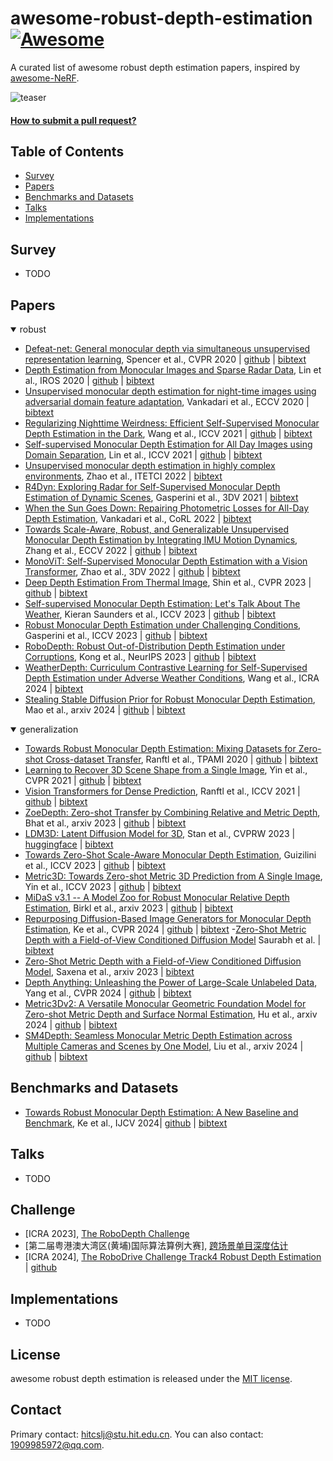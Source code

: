 # awesome-robust-depth-estimation [![Awesome](https://cdn.rawgit.com/sindresorhus/awesome/d7305f38d29fed78fa85652e3a63e154dd8e8829/media/badge.svg)](https://github.com/sindresorhus/awesome)
A curated list of awesome robust depth estimation papers, inspired by [awesome-NeRF](https://github.com/awesome-NeRF/awesome-NeRF).

![teaser](assets/teaser.png)

#### [How to submit a pull request?](https://github.com/hitcslj/awesome-robust-depth-estimation/blob/main/how-to-PR.md)


## Table of Contents

- [Survey](#survey) 
- [Papers](#papers)
- [Benchmarks and Datasets](#Benchmarks-and-Datasets)
- [Talks](#talks)
- [Implementations](#implementations)

## Survey

- TODO

## Papers

<details open>
<summary>robust</summary>

- [Defeat-net: General monocular depth via simultaneous unsupervised representation learning](https://arxiv.org/abs/2003.13446), Spencer et al., CVPR 2020 | [github](https://github.com/jspenmar/DeFeat-Net) | [bibtext](./citations/DeFeatNet.txt)
- [Depth Estimation from Monocular Images and Sparse Radar Data](https://arxiv.org/abs/2010.00058), Lin et al., IROS 2020 | [github](https://github.com/brade31919/radar_depth) | [bibtext](./citations/deisr.txt)
- [Unsupervised monocular depth estimation for night-time images using adversarial domain feature adaptation](https://arxiv.org/abs/2010.01402), Vankadari et al., ECCV 2020 | [bibtext](./citations/ADFA.txt)
- [Regularizing Nighttime Weirdness: Efficient Self-Supervised Monocular Depth Estimation in the Dark](https://arxiv.org/abs/2108.03830), Wang et al., ICCV 2021 | [github](https://github.com/w2kun/RNW) | [bibtext](./citations/RNW.txt)
- [Self-supervised Monocular Depth Estimation for All Day Images using Domain Separation](https://arxiv.org/abs/2108.07628), Lin et al., ICCV 2021 | [github](https://github.com/LINA-lln/ADDS-DepthNet) | [bibtext](./citations/ADDS.txt)
- [Unsupervised monocular depth estimation in highly complex environments](https://arxiv.org/abs/2107.13137), Zhao et al., ITETCI 2022 | [bibtext](./citations/ITDFA.txt)
- [R4Dyn: Exploring Radar for Self-Supervised Monocular Depth Estimation of Dynamic Scenes](https://arxiv.org/abs/2108.04814), Gasperini et al., 3DV 2021 | [bibtext](./citations/R4Dyn.txt)
- [When the Sun Goes Down: Repairing Photometric Losses for All-Day Depth Estimation](https://arxiv.org/abs/2206.13850), Vankadari et al., CoRL 2022 | [bibtext](./citations/WSGD.txt)
- [Towards Scale-Aware, Robust, and Generalizable Unsupervised Monocular Depth Estimation by Integrating IMU Motion Dynamics](https://arxiv.org/abs/2207.04680), Zhang et al., ECCV 2022 | [github](https://github.com/SenZHANG-GitHub/ekf-imu-depth) | [bibtext](./citations/ekf-imu-depth.txt)
- [MonoViT: Self-Supervised Monocular Depth Estimation with a Vision Transformer](https://arxiv.org/abs/2208.03543), Zhao et al., 3DV 2022 | [github](https://github.com/zxcqlf/MonoViT) | [bibtext](./citations/monovit.txt)
- [Deep Depth Estimation From Thermal Image](https://openaccess.thecvf.com/content/CVPR2023/html/Shin_Deep_Depth_Estimation_From_Thermal_Image_CVPR_2023_paper.html), Shin et al., CVPR 2023 | [github](https://github.com/UkcheolShin/MS2-MultiSpectralStereoDataset) | [bibtext](./citations/DET.txt)
- [Self-supervised Monocular Depth Estimation: Let's Talk About The Weather](https://arxiv.org/abs/2307.08357), Kieran Saunders et al., ICCV 2023 | [github](https://github.com/kieran514/robustdepth) | [bibtext](./citations/Robust-Depth.txt)
- [Robust Monocular Depth Estimation under Challenging Conditions](https://arxiv.org/abs/2308.09711), Gasperini et al., ICCV 2023 | [github](https://github.com/md4all/md4all) | [bibtext](./citations/md4all.txt) 
- [RoboDepth: Robust Out-of-Distribution Depth Estimation under Corruptions](https://arxiv.org/abs/2310.15171), Kong et al., NeurIPS 2023 | [github](https://github.com/ldkong1205/RoboDepth) | [bibtext](./citations/robodepth.txt) 
- [WeatherDepth: Curriculum Contrastive Learning for Self-Supervised Depth Estimation under Adverse Weather Conditions](https://arxiv.org/abs/2310.05556), Wang et al., ICRA 2024 | [bibtext](./citations/WeatherDepth.txt)
- [Stealing Stable Diffusion Prior for Robust Monocular Depth Estimation](https://arxiv.org/abs/2403.05056), Mao et al., arxiv 2024 | [github](https://github.com/hitcslj/SSD) | [bibtext](./citations/ssd.txt) 

</details>

<details open>
<summary>generalization</summary>

- [Towards Robust Monocular Depth Estimation: Mixing Datasets for Zero-shot Cross-dataset Transfer](https://arxiv.org/abs/1907.01341), Ranftl et al., TPAMI 2020 | [github](https://github.com/isl-org/MiDaS) | [bibtext](./citations/midas.txt)
- [Learning to Recover 3D Scene Shape from a Single Image](https://arxiv.org/abs/2012.09365), Yin et al., CVPR 2021 | [github](https://github.com/aim-uofa/AdelaiDepth) | [bibtext](./citations/LeReS.txt)
- [Vision Transformers for Dense Prediction](https://arxiv.org/abs/2103.13413), Ranftl et al., ICCV 2021 | [github](https://github.com/isl-org/DPT) | [bibtext](./citations/dpt.txt) 
- [ZoeDepth: Zero-shot Transfer by Combining Relative and Metric Depth](https://arxiv.org/abs/2302.12288), Bhat et al., arxiv 2023 | [github](https://github.com/isl-org/ZoeDepth) | [bibtext](./citations/zoedepth.txt) 
- [LDM3D: Latent Diffusion Model for 3D](https://arxiv.org/abs/2305.10853), Stan et al., CVPRW 2023  | [huggingface](https://huggingface.co/Intel/ldm3d) | [bibtext](./citations/ldm3d.txt) 
- [Towards Zero-Shot Scale-Aware Monocular Depth Estimation](https://arxiv.org/abs/2306.17253), Guizilini et al., ICCV 2023 | [github](https://github.com/tri-ml/vidar) | [bibtext](./citations/zerodepth.txt) 
- [Metric3D: Towards Zero-shot Metric 3D Prediction from A Single Image](https://arxiv.org/abs/2307.10984), Yin et al., ICCV 2023 | [github](https://github.com/YvanYin/Metric3D) | [bibtext](./citations/metric3d.txt)
- [MiDaS v3.1 -- A Model Zoo for Robust Monocular Relative Depth Estimation](https://arxiv.org/abs/2307.14460), Birkl et al., arxiv 2023 | [github](https://github.com/isl-org/MiDaS) | [bibtext](./citations/midas3.txt)
- [Repurposing Diffusion-Based Image Generators for Monocular Depth Estimation](https://arxiv.org/abs/2312.02145), Ke et al., CVPR 2024 | [github](https://github.com/prs-eth/marigold) | [bibtext](./citations/marigold.txt) 
-[Zero-Shot Metric Depth with a Field-of-View Conditioned Diffusion Model](https://arxiv.org/abs/2312.13252) Saurabh et al. | [bibtext](./citations/DMD.txt)
- [Zero-Shot Metric Depth with a Field-of-View Conditioned Diffusion Model](https://arxiv.org/abs/2312.13252), Saxena et al., arxiv 2023 | [bibtext](./citations/fvcdm.txt) 
- [Depth Anything: Unleashing the Power of Large-Scale Unlabeled Data](https://arxiv.org/abs/2401.10891), Yang et al., CVPR 2024 | [github](https://github.com/LiheYoung/Depth-Anything) | [bibtext](./citations/depthanything.txt)
- [Metric3Dv2: A Versatile Monocular Geometric Foundation Model for Zero-shot Metric Depth and Surface Normal Estimation](), Hu et al., arxiv 2024 | [github](https://github.com/YvanYin/Metric3D) | [bibtext](./citations/metric3dv2.txt)
- [SM4Depth: Seamless Monocular Metric Depth Estimation across Multiple Cameras and Scenes by One Model](https://arxiv.org/abs/2403.08556), Liu et al., arxiv 2024 | [github](https://github.com/1hao-Liu/SM4Depth) | [bibtext](./citations/sm4depth.txt)


</details>

## Benchmarks and Datasets
- [Towards Robust Monocular Depth Estimation: A New Baseline and Benchmark](https://link.springer.com/article/10.1007/s11263-023-01979-4), Ke et al., IJCV 2024| [github](https://github.com/KexianHust/Robust-MonoDepth) | [bibtext](./citations/MDE_branchmark_2024IJCV.txt)


## Talks
- TODO

## Challenge
- [ICRA 2023], [The RoboDepth Challenge](https://robodepth.github.io/)
- [第二届粤港澳大湾区(黄埔)国际算法算例大赛], [跨场景单目深度估计](http://123.138.24.155:30080/org/pazhoulab/competition/area/64a76cdb0890cb0bf38b0c57/content)
- [ICRA 2024], [The RoboDrive Challenge Track4 Robust Depth Estimation](https://robodrive-24.github.io/) | [github](https://github.com/robodrive-24/toolkit)



## Implementations
- TODO


## License 
awesome robust depth estimation is released under the [MIT license](./LICENSE).

## Contact
Primary contact: hitcslj@stu.hit.edu.cn. You can also contact: 1909985972@qq.com.